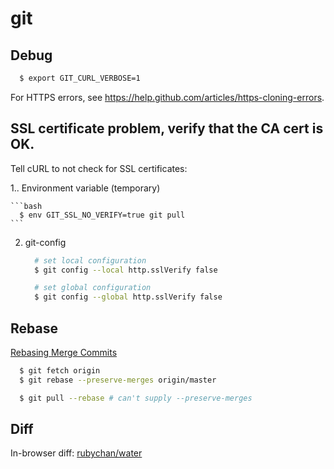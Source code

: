git
===

## Debug

```bash
  $ export GIT_CURL_VERBOSE=1
```

For HTTPS errors, see https://help.github.com/articles/https-cloning-errors.

## SSL certificate problem, verify that the CA cert is OK.

Tell cURL to not check for SSL certificates:

1.. Environment variable (temporary)

    ```bash
      $ env GIT_SSL_NO_VERIFY=true git pull
    ```

2. git-config

   ```bash
     # set local configuration
     $ git config --local http.sslVerify false

     # set global configuration
     $ git config --global http.sslVerify false
   ```

## Rebase

[Rebasing Merge Commits](http://notes.envato.com/developers/rebasing-merge-commits-in-git/)

```bash
  $ git fetch origin
  $ git rebase --preserve-merges origin/master
```

```bash
  $ git pull --rebase # can't supply --preserve-merges
```

## Diff

In-browser diff: [rubychan/water](https://github.com/rubychan/water)
